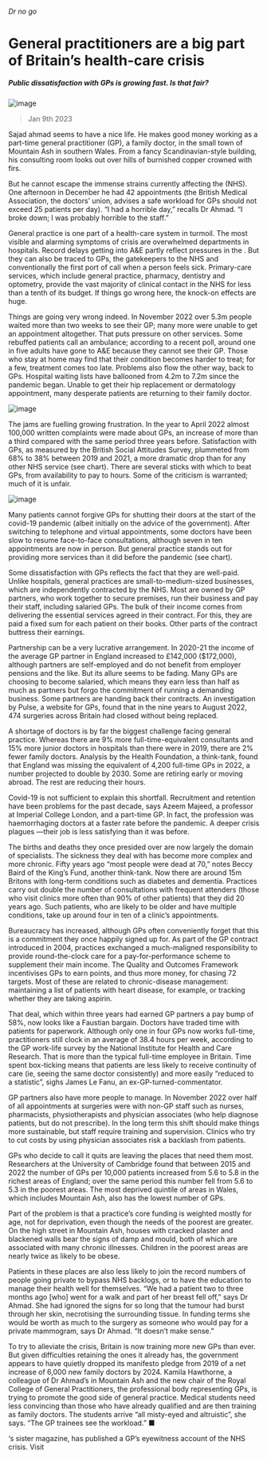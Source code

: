 ###### Dr no go
# General practitioners are a big part of Britain’s health-care crisis 
##### Public dissatisfaction with GPs is growing fast. Is that fair? 
![image](images/20230114_BRP001.jpg) 
> Jan 9th 2023 
Sajad ahmad seems to have a nice life. He makes good money working as a part-time general practitioner (GP), a family doctor, in the small town of Mountain Ash in southern Wales. From a fancy Scandinavian-style building, his consulting room looks out over hills of burnished copper crowned with firs. 
But he cannot escape the immense strains currently affecting the  (NHS). One afternoon in December he had 42 appointments (the British Medical Association, the doctors’ union, advises a safe workload for GPs should not exceed 25 patients per day). “I had a horrible day,” recalls Dr Ahmad. “I broke down; I was probably horrible to the staff.” 
General practice is one part of a health-care system in turmoil. The most visible and alarming symptoms of crisis are overwhelmed  departments in hospitals. Record delays getting into A&amp;E partly reflect pressures in the . But they can also be traced to GPs, the gatekeepers to the NHS and conventionally the first port of call when a person feels sick. Primary-care services, which include general practice, pharmacy, dentistry and optometry, provide the vast majority of clinical contact in the NHS for less than a tenth of its budget. If things go wrong here, the knock-on effects are huge.
Things are going very wrong indeed. In November 2022 over 5.3m people waited more than two weeks to see their GP; many more were unable to get an appointment altogether. That puts pressure on other services. Some rebuffed patients call an ambulance; according to a recent poll, around one in five adults have gone to A&amp;E because they cannot see their GP. Those who stay at home may find that their condition becomes harder to treat; for a few, treatment comes too late. Problems also flow the other way, back to GPs. Hospital waiting lists have ballooned from 4.2m to 7.2m since the pandemic began. Unable to get their hip replacement or dermatology appointment, many desperate patients are returning to their family doctor.
![image](images/20230114_BRC300.png) 

The jams are fuelling growing frustration. In the year to April 2022 almost 100,000 written complaints were made about GPs, an increase of more than a third compared with the same period three years before. Satisfaction with GPs, as measured by the British Social Attitudes Survey, plummeted from 68% to 38% between 2019 and 2021, a more dramatic drop than for any other NHS service (see chart). There are several sticks with which to beat GPs, from availability to pay to hours. Some of the criticism is warranted; much of it is unfair.
![image](images/20230114_BRC299.png) 

Many patients cannot forgive GPs for shutting their doors at the start of the covid-19 pandemic (albeit initially on the advice of the government). After switching to telephone and virtual appointments, some doctors have been slow to resume face-to-face consultations, although seven in ten appointments are now in person. But general practice stands out for providing more services than it did before the pandemic (see chart). 
Some dissatisfaction with GPs reflects the fact that they are well-paid. Unlike hospitals, general practices are small-to-medium-sized businesses, which are independently contracted by the NHS. Most are owned by GP partners, who work together to secure premises, run their business and pay their staff, including salaried GPs. The bulk of their income comes from delivering the essential services agreed in their contract. For this, they are paid a fixed sum for each patient on their books. Other parts of the contract buttress their earnings.
Partnership can be a very lucrative arrangement. In 2020-21 the income of the average GP partner in England increased to £142,000 ($172,000), although partners are self-employed and do not benefit from employer pensions and the like. But its allure seems to be fading. Many GPs are choosing to become salaried, which means they earn less than half as much as partners but forgo the commitment of running a demanding business. Some partners are handing back their contracts. An investigation by Pulse, a website for GPs, found that in the nine years to August 2022, 474 surgeries across Britain had closed without being replaced.
A shortage of doctors is by far the biggest challenge facing general practice. Whereas there are 9% more full-time-equivalent consultants and 15% more junior doctors in hospitals than there were in 2019, there are 2% fewer family doctors. Analysis by the Health Foundation, a think-tank, found that England was missing the equivalent of 4,200 full-time GPs in 2022, a number projected to double by 2030. Some are retiring early or moving abroad. The rest are reducing their hours. 
Covid-19 is not sufficient to explain this shortfall. Recruitment and retention have been problems for the past decade, says Azeem Majeed, a professor at Imperial College London, and a part-time GP. In fact, the profession was haemorrhaging doctors at a faster rate before the pandemic. A deeper crisis plagues —their job is less satisfying than it was before. 
The births and deaths they once presided over are now largely the domain of specialists. The sickness they deal with has become more complex and more chronic. Fifty years ago “most people were dead at 70,” notes Beccy Baird of the King’s Fund, another think-tank. Now there are around 15m Britons with long-term conditions such as diabetes and dementia. Practices carry out double the number of consultations with frequent attenders (those who visit clinics more often than 90% of other patients) that they did 20 years ago. Such patients, who are likely to be older and have multiple conditions, take up around four in ten of a clinic’s appointments. 
Bureaucracy has increased, although GPs often conveniently forget that this is a commitment they once happily signed up for. As part of the GP contract introduced in 2004, practices exchanged a much-maligned responsibility to provide round-the-clock care for a pay-for-performance scheme to supplement their main income. The Quality and Outcomes Framework incentivises GPs to earn points, and thus more money, for chasing 72 targets. Most of these are related to chronic-disease management: maintaining a list of patients with heart disease, for example, or tracking whether they are taking aspirin. 
That deal, which within three years had earned GP partners a pay bump of 58%, now looks like a Faustian bargain. Doctors have traded time with patients for paperwork. Although only one in four GPs now works full-time, practitioners still clock in an average of 38.4 hours per week, according to the GP work-life survey by the National Institute for Health and Care Research. That is more than the typical full-time employee in Britain. Time spent box-ticking means that patients are less likely to receive continuity of care (ie, seeing the same doctor consistently) and more easily “reduced to a statistic”, sighs James Le Fanu, an ex-GP-turned-commentator. 
GP partners also have more people to manage. In November 2022 over half of all appointments at surgeries were with non-GP staff such as nurses, pharmacists, physiotherapists and physician associates (who help diagnose patients, but do not prescribe). In the long term this shift should make things more sustainable, but staff require training and supervision. Clinics who try to cut costs by using physician associates risk a backlash from patients. 
GPs who decide to call it quits are leaving the places that need them most. Researchers at the University of Cambridge found that between 2015 and 2022 the number of GPs per 10,000 patients increased from 5.6 to 5.8 in the richest areas of England; over the same period this number fell from 5.6 to 5.3 in the poorest areas. The most deprived quintile of areas in Wales, which includes Mountain Ash, also has the lowest number of GPs.
Part of the problem is that a practice’s core funding is weighted mostly for age, not for deprivation, even though the needs of the poorest are greater. On the high street in Mountain Ash, houses with cracked plaster and blackened walls bear the signs of damp and mould, both of which are associated with many chronic illnesses. Children in the poorest areas are nearly twice as likely to be obese. 
Patients in these places are also less likely to join the record numbers of people going private to bypass NHS backlogs, or to have the education to manage their health well for themselves. “We had a patient two to three months ago [who] went for a walk and part of her breast fell off,” says Dr Ahmad. She had ignored the signs for so long that the tumour had burst through her skin, necrotising the surrounding tissue. In funding terms she would be worth as much to the surgery as someone who would pay for a private mammogram, says Dr Ahmad. “It doesn’t make sense.”
To try to alleviate the crisis, Britain is now training more new GPs than ever. But given difficulties retaining the ones it already has, the government appears to have quietly dropped its manifesto pledge from 2019 of a net increase of 6,000 new family doctors by 2024. Kamila Hawthorne, a colleague of Dr Ahmad’s in Mountain Ash and the new chair of the Royal College of General Practitioners, the professional body representing GPs, is trying to promote the good side of general practice. Medical students need less convincing than those who have already qualified and are then training as family doctors. The students arrive “all misty-eyed and altruistic”, she says. “The GP trainees see the workload.” ■
‘s sister magazine, has published a GP’s eyewitness account of the NHS crisis. Visit 

